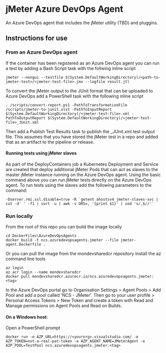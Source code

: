 # jMeter Azure DevOps Agent

An Azure DevOps agent that includes the jMeter utility (TBD) and pluggins.

## Instructions for use

### From an Azure DevOps agent

If the container has been registered as an Azure DevOps agent you can run a test by adding a Bash Script task with the follwing inline script

```
jmeter --nongui --testfile $(System.DefaultWorkingDirectory)/<path-to-jmeter-test>/<jmeter-test-file>.jmx --logfile result.jtl
```

To convert the jMeter output to the JUnit format that can be uploaded to Azure DevOps add a PowerShell task with the following inline script

```
. /scripts/convert-report.ps1 -PathToTransformationFile /scripts/jmeter-to-junit.xlst -PathToInputReport $(System.DefaultWorkingDirectory)/<jmeter-test-file>.xml -PathToOutputReport $(System.DefaultWorkingDirectory)/<jmeter-test-file>_JUnit.xml
```

Then add a Publish Test Results task to publish the <jmeter-test-file>_JUnit.xml test output file.  This assumes that you have stored the jMeter test in a repo and added that as an artifact to the pipeline or release.

#### Running tests using jMeter slaves

As part of the DeployContainers job a Kubernetes Deployment and Service are created that deploy additional jMeter Pods that can act as slaves to the master jMeter instance running on the Azure DevOps agent.  Using the basic command above you can run jMeter tests directly on the Azure DevOps agent.  To run tests using the slaves add the following parameters to the command:
```
-Dserver.rmi.ssl.disable=true -R `getent ahostsv4 jmeter-slaves-svc | cut -d' ' -f1 | sort -u | awk -v ORS=, '{print $1}' | sed 's/,$//'`
```

### Run locally

From the root of this repo you can build the image locally
```
cd DockerFiles\AzureDevOpsAgents
docker build -t ncs.azuredevopsagents.jmeter --file jmeter-agent.Dockerfile .
```

Or you can pull the image from the mondevsharedcr repository
Install the az command line tools
```
az login
az acr login --name mondevsharedcr
docker pull mondevsharedcr.azurecr.io/ncs.azuredevopsagents.jmeter:<tag>
```

In the Azure DevOps portal go to Organisation Settings > Agent Pools > Add Pool and add a pool called 'NCS - JMeter'.  Then go to your user profile > Personal Access Tokens > New Token and create a token with Read and Manage permissions on Agent Pools and Read on Builds.

#### On a Windows host:

Open a PowerShell prompt
```
docker run -e AZP_URL=https://<yourorg>.visualstudio.com/ -e AZP_TOKEN=not-a-real-pat-token -e AZP_AGENT_NAME=JMeterAgent -e AZP_POOL=TestPool ncs.azuredevopsagents.jmeter:<tag>
```
